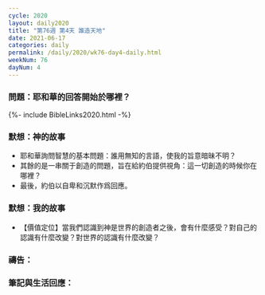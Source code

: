 ```yaml
---
cycle: 2020
layout: daily2020
title: "第76週 第4天 誰造天地"
date: 2021-06-17
categories: daily
permalink: /daily/2020/wk76-day4-daily.html
weekNum: 76
dayNum: 4
---
```


### 問題：耶和華的回答開始於哪裡？

{%- include BibleLinks2020.html -%}

### 默想：神的故事
+ 耶和華詢問智慧的基本問題：誰用無知的言語，使我的旨意暗昧不明？
+ 其餘的是一串關于創造的問題，旨在給約伯提供視角：這一切創造的時候你在哪裡？
+ 最後，約伯以自卑和沉默作爲回應。

### 默想：我的故事
+ 【價值定位】當我們認識到神是世界的創造者之後，會有什麼感受？對自己的認識有什麼改變？對世界的認識有什麼改變？

### 禱告：

### 筆記與生活回應：

